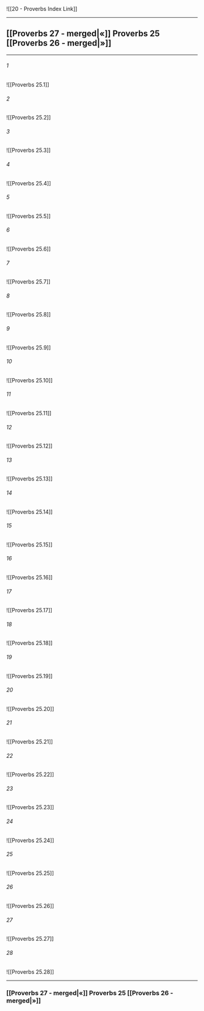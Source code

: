 ![[20 - Proverbs Index Link]]

---
##  [[Proverbs 27 - merged|«]] Proverbs 25 [[Proverbs 26 - merged|»]]

---

###### 1
![[Proverbs 25.1]] 

###### 2
![[Proverbs 25.2]] 

###### 3
![[Proverbs 25.3]] 

###### 4
![[Proverbs 25.4]]

###### 5 
![[Proverbs 25.5]] 

###### 6
![[Proverbs 25.6]] 

###### 7
![[Proverbs 25.7]] 

###### 8
![[Proverbs 25.8]] 

###### 9
![[Proverbs 25.9]] 

###### 10
![[Proverbs 25.10]] 

###### 11
![[Proverbs 25.11]] 

###### 12
![[Proverbs 25.12]]

###### 13
![[Proverbs 25.13]] 

###### 14
![[Proverbs 25.14]] 

###### 15
![[Proverbs 25.15]]

###### 16
![[Proverbs 25.16]] 

###### 17
![[Proverbs 25.17]]

###### 18
![[Proverbs 25.18]] 

###### 19
![[Proverbs 25.19]] 

###### 20
![[Proverbs 25.20]]

###### 21
![[Proverbs 25.21]] 

###### 22
![[Proverbs 25.22]] 

###### 23
![[Proverbs 25.23]]

###### 24
![[Proverbs 25.24]] 

###### 25
![[Proverbs 25.25]]

###### 26
![[Proverbs 25.26]] 

###### 27
![[Proverbs 25.27]] 

###### 28
![[Proverbs 25.28]]


---
###  [[Proverbs 27 - merged|«]] Proverbs 25 [[Proverbs 26 - merged|»]]